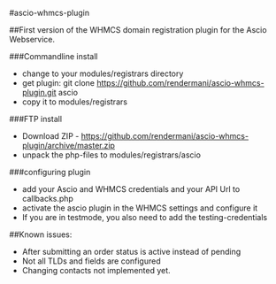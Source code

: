 #ascio-whmcs-plugin

##First version of the WHMCS domain registration plugin for the Ascio Webservice. 

###Commandline install

- change to your modules/registrars directory
- get plugin:  git clone https://github.com/rendermani/ascio-whmcs-plugin.git ascio
- copy it to modules/registrars

###FTP install
- Download ZIP - https://github.com/rendermani/ascio-whmcs-plugin/archive/master.zip
- unpack the php-files to modules/registrars/ascio

###configuring plugin

- add your Ascio and WHMCS credentials and your API Url to callbacks.php
- activate the ascio plugin in the WHMCS settings and configure it
- If you are in testmode, you also need to add the testing-credentials

##Known issues: 

- After submitting an order status is active instead of pending
- Not all TLDs and fields are configured
- Changing contacts not implemented yet. 
